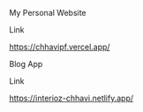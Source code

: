 My Personal Website 

Link

https://chhavipf.vercel.app/

Blog App

Link 

https://interioz-chhavi.netlify.app/


